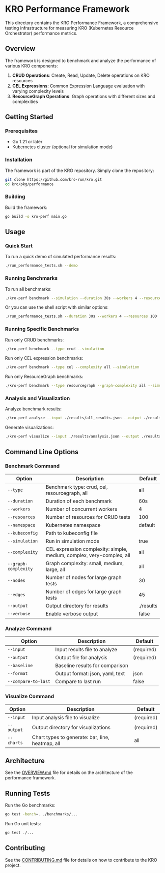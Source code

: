 # KRO Performance Framework

This directory contains the KRO Performance Framework, a comprehensive testing infrastructure for measuring KRO (Kubernetes Resource Orchestrator) performance metrics.

## Overview

The framework is designed to benchmark and analyze the performance of various KRO components:

1. **CRUD Operations**: Create, Read, Update, Delete operations on KRO resources
2. **CEL Expressions**: Common Expression Language evaluation with varying complexity levels
3. **ResourceGraph Operations**: Graph operations with different sizes and complexities

## Getting Started

### Prerequisites

- Go 1.21 or later
- Kubernetes cluster (optional for simulation mode)

### Installation

The framework is part of the KRO repository. Simply clone the repository:

```bash
git clone https://github.com/kro-run/kro.git
cd kro/pkg/performance
```

### Building

Build the framework:

```bash
go build -o kro-perf main.go
```

## Usage

### Quick Start

To run a quick demo of simulated performance results:

```bash
./run_performance_tests.sh --demo
```

### Running Benchmarks

To run all benchmarks:

```bash
./kro-perf benchmark --simulation --duration 30s --workers 4 --resources 100
```

Or you can use the shell script with similar options:

```bash
./run_performance_tests.sh --duration 30s --workers 4 --resources 100
```

### Running Specific Benchmarks

Run only CRUD benchmarks:

```bash
./kro-perf benchmark --type crud --simulation
```

Run only CEL expression benchmarks:

```bash
./kro-perf benchmark --type cel --complexity all --simulation
```

Run only ResourceGraph benchmarks:

```bash
./kro-perf benchmark --type resourcegraph --graph-complexity all --simulation
```

### Analysis and Visualization

Analyze benchmark results:

```bash
./kro-perf analyze --input ./results/all_results.json --output ./results/analysis.json
```

Generate visualizations:

```bash
./kro-perf visualize --input ./results/analysis.json --output ./results/visualizations --charts all
```

## Command Line Options

### Benchmark Command

| Option | Description | Default |
|--------|-------------|---------|
| `--type` | Benchmark type: crud, cel, resourcegraph, all | all |
| `--duration` | Duration of each benchmark | 60s |
| `--workers` | Number of concurrent workers | 4 |
| `--resources` | Number of resources for CRUD tests | 100 |
| `--namespace` | Kubernetes namespace | default |
| `--kubeconfig` | Path to kubeconfig file | |
| `--simulation` | Run in simulation mode | true |
| `--complexity` | CEL expression complexity: simple, medium, complex, very-complex, all | all |
| `--graph-complexity` | Graph complexity: small, medium, large, all | all |
| `--nodes` | Number of nodes for large graph tests | 30 |
| `--edges` | Number of edges for large graph tests | 45 |
| `--output` | Output directory for results | ./results |
| `--verbose` | Enable verbose output | false |

### Analyze Command

| Option | Description | Default |
|--------|-------------|---------|
| `--input` | Input results file to analyze | (required) |
| `--output` | Output file for analysis | (required) |
| `--baseline` | Baseline results for comparison | |
| `--format` | Output format: json, yaml, text | json |
| `--compare-to-last` | Compare to last run | false |

### Visualize Command

| Option | Description | Default |
|--------|-------------|---------|
| `--input` | Input analysis file to visualize | (required) |
| `--output` | Output directory for visualizations | (required) |
| `--charts` | Chart types to generate: bar, line, heatmap, all | all |

## Architecture

See the [OVERVIEW.md](./OVERVIEW.md) file for details on the architecture of the performance framework.

## Running Tests

Run the Go benchmarks:

```bash
go test -bench=. ./benchmarks/...
```

Run Go unit tests:

```bash
go test ./...
```

## Contributing

See the [CONTRIBUTING.md](../../CONTRIBUTING.md) file for details on how to contribute to the KRO project.
